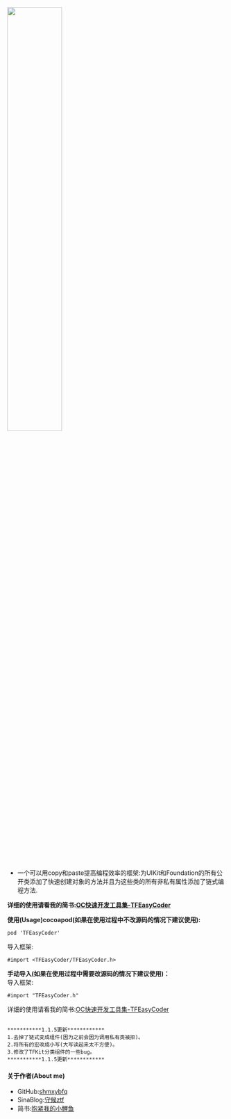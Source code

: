 
<div>
<img src="https://github.com/shmxybfq/TFProjectsSource/blob/master/TFEasyCoder_Source/TFEasyCoder_git_rm_002.png" width="50%" height="50%">
</div><br>

* 一个可以用copy和paste提高编程效率的框架:为UIKit和Foundation的所有公开类添加了快速创建对象的方法并且为这些类的所有非私有属性添加了链式编程方法.

**详细的使用请看我的简书:[OC快速开发工具集-TFEasyCoder](http://www.jianshu.com/p/4c276f5c338c)**
<br>

**使用(Usage)cocoapod(如果在使用过程中不改源码的情况下建议使用):**
```
pod 'TFEasyCoder'
```
导入框架:
```
#import <TFEasyCoder/TFEasyCoder.h>
```
**手动导入(如果在使用过程中需要改源码的情况下建议使用)：**<br/>
导入框架:
```
#import "TFEasyCoder.h"
```
详细的使用请看我的简书:[OC快速开发工具集-TFEasyCoder](http://www.jianshu.com/p/4c276f5c338c)

```

***********1.1.5更新************
1.去掉了链式变成组件(因为之前会因为调用私有类被拒)。
2.将所有的宏改成小写(大写读起来太不方便)。
3.修改了TFKit分类组件的一些bug。
***********1.1.5更新************

```



#### 关于作者(About me)
* GitHub:[shmxybfq](https://github.com/shmxybfq "shmxybfq's github")
* SinaBlog:[守候ztf](http://blog.sina.com.cn/u/3481024997 "shmxybfq's sinablog")
* 简书:[抱紧我的小鲤鱼](http://www.jianshu.com/u/8c1cc9143ec6)





